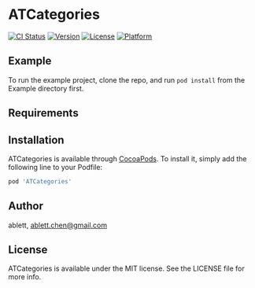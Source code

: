 # ATCategories

[![CI Status](https://img.shields.io/travis/ablett/ATCategories.svg?style=flat)](https://travis-ci.org/ablett/ATCategories)
[![Version](https://img.shields.io/cocoapods/v/ATCategories.svg?style=flat)](https://cocoapods.org/pods/ATCategories)
[![License](https://img.shields.io/cocoapods/l/ATCategories.svg?style=flat)](https://cocoapods.org/pods/ATCategories)
[![Platform](https://img.shields.io/cocoapods/p/ATCategories.svg?style=flat)](https://cocoapods.org/pods/ATCategories)

## Example

To run the example project, clone the repo, and run `pod install` from the Example directory first.

## Requirements

## Installation

ATCategories is available through [CocoaPods](https://cocoapods.org). To install
it, simply add the following line to your Podfile:

```ruby
pod 'ATCategories'
```

## Author

ablett, ablett.chen@gmail.com

## License

ATCategories is available under the MIT license. See the LICENSE file for more info.

